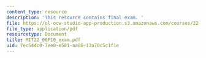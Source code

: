 ```yaml
---
content_type: resource
description: 'This resource contains final exam. '
file: https://ol-ocw-studio-app-production.s3.amazonaws.com/courses/22-06-engineering-of-nuclear-systems-fall-2010/7ec544c07ee0e581aa8613a70c5c1f1e_MIT22_06F10_exam.pdf
file_type: application/pdf
resourcetype: Document
title: MIT22_06F10_exam.pdf
uid: 7ec544c0-7ee0-e581-aa86-13a70c5c1f1e
---
```

